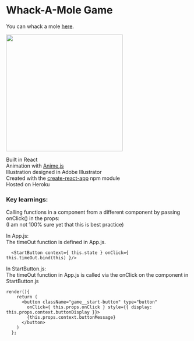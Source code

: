 # Whack-A-Mole Game
You can whack a mole [here](https://whack-a-mole-react.herokuapp.com/).

<img src="https://github.com/RhodesPeter/whack-a-mole-react/blob/master/public/assets/illustration-for-readme.png" width="320">

Built in React<br>
Animation with [Anime.js](http://anime-js.com/)<br>
Illustration designed in Adobe Illustrator<br>
Created with the [create-react-app](https://www.npmjs.com/package/create-react-app) npm module <br>
Hosted on Heroku<br>

### Key learnings:

Calling functions in a component from a different component by passing onClick() in the props:<br>
(I am not 100% sure yet that this is best practice)<br>

In App.js:<br>
The timeOut function is defined in App.js.
```
  <StartButton context={ this.state } onClick={ this.timeOut.bind(this) }/>
```

In StartButton.js:<br>
The timeOut function in App.js is called via the onClick on the component in StartButton.js
```
render(){
    return (
      <button className="game__start-button" type="button"
        onClick={ this.props.onClick } style={{ display: this.props.context.buttonDisplay }}>
        {this.props.context.buttonMessage}
      </button>
    )
  };
```
